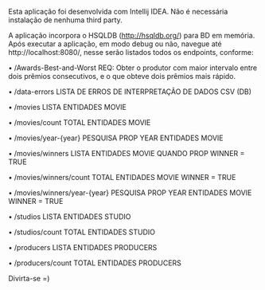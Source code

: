 Esta aplicação foi desenvolvida com Intellij IDEA.
Não é necessária instalação de nenhuma third party.

A aplicação incorpora o HSQLDB (http://hsqldb.org/) para BD em memória.
Após executar a aplicação, em modo debug ou não, navegue até http://localhost:8080/, nesse serão listados todos os endpoints, conforme:

  •	/Awards-Best-and-Worst
  REQ: Obter o produtor com maior intervalo entre dois prêmios consecutivos, e o que obteve dois prêmios mais rápido.

  •	/data-errors
  LISTA DE ERROS DE INTERPRETAÇÃO DE DADOS CSV (DB)

  •	/movies
  LISTA ENTIDADES MOVIE

  •	/movies/count
  TOTAL ENTIDADES MOVIE

  •	/movies/year-{year}
  PESQUISA PROP YEAR ENTIDADES MOVIE

  •	/movies/winners
  LISTA ENTIDADES MOVIE QUANDO PROP WINNER = TRUE

  •	/movies/winners/count
  TOTAL ENTIDADES MOVIE WINNER = TRUE

  •	/movies/winners/year-{year}
  PESQUISA PROP YEAR ENTIDADES MOVIE WINNER = TRUE

  •	/studios
  LISTA ENTIDADES STUDIO

  •	/studios/count
  TOTAL ENTIDADES STUDIO

  •	/producers
  LISTA ENTIDADES PRODUCERS

  •	/producers/count
  TOTAL ENTIDADES PRODUCERS

Divirta-se
=)
